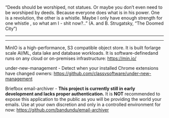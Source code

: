 “Deeds should be worshiped, not statues. Or maybe you don’t even need to be worshiped by deeds. Because everyone does what is in his power. One is a revolution, the other is a whistle. Maybe I only have enough strength for one whistle , so what am I - shit now?..” 
(A. and B. Strugatsky, “The Doomed City”)

----



----

MinIO is a high-performance, S3 compatible object store. It is built forlarge scale AI/ML, data lake and database workloads. It is software-definedand runs on any cloud or on-premises infrastructure: https://min.io/

under-new-management - Detect when your installed Chrome extensions have changed owners: https://github.com/classvsoftware/under-new-management

Briefbox email-archiver - **This project is currently still in early development and lacks proper authentication.** It is **NOT** recommended to expose this application to the public as you will be providing the world your emails. Use at your own discretion and only in a controlled environment for now: https://github.com/bandundu/email-archiver

